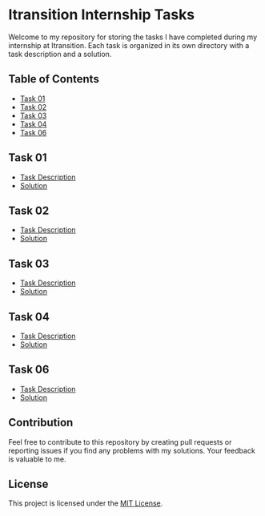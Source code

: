 # Itransition Internship Tasks

Welcome to my repository for storing the tasks I have completed during my internship at Itransition. Each task is organized in its own directory with a task description and a solution.

## Table of Contents

- [Task 01](#task-01)
- [Task 02](#task-02)
- [Task 03](#task-03)
- [Task 04](#task-04)
- [Task 06](#task-06)

## Task 01

- [Task Description](Task_01/task_description.md)
- [Solution](Task_01/solution/)

## Task 02

- [Task Description](Task_02/task_description.md)
- [Solution](Task_02/solution/)

## Task 03

- [Task Description](Task_03/task_description.md)
- [Solution](Task_03/solution/)

## Task 04

- [Task Description](Task_04/task_description.md)
- [Solution](Task_04/solution/)

## Task 06

- [Task Description](Task_06/task_description.md)
- [Solution](Task_06/solution/)

## Contribution

Feel free to contribute to this repository by creating pull requests or reporting issues if you find any problems with my solutions. Your feedback is valuable to me.

## License

This project is licensed under the [MIT License](LICENSE).
